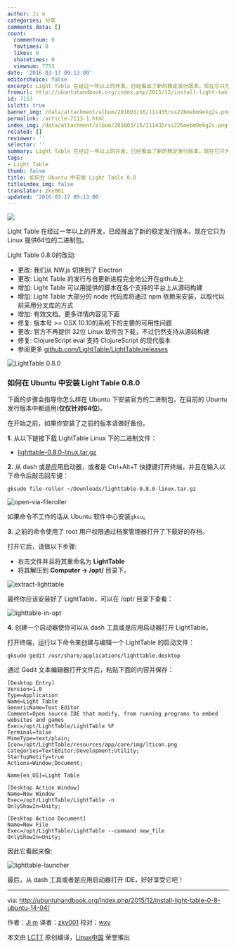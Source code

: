```yaml
---
author: Ji m
categories: 分享
comments_data: []
count:
  commentnum: 0
  favtimes: 0
  likes: 0
  sharetimes: 0
  viewnum: 7753
date: '2016-03-17 09:13:00'
editorchoice: false
excerpt: Light Table 在经过一年以上的开发，已经推出了新的稳定发行版本。现在它只为 Linux 提供64位的二进制包。
fromurl: http://ubuntuhandbook.org/index.php/2015/12/install-light-table-0-8-ubuntu-14-04/
id: 7113
islctt: true
banner_img: /data/attachment/album/201603/16/111435rss226mebm9ekg2s.png
permalink: /article-7113-1.html
index_img: /data/attachment/album/201603/16/111435rss226mebm9ekg2s.png.thumb.jpg
related: []
reviewer: ''
selector: ''
summary: Light Table 在经过一年以上的开发，已经推出了新的稳定发行版本。现在它只为 Linux 提供64位的二进制包。
tags:
- Light Table
thumb: false
title: 如何在 Ubuntu 中安装 Light Table 0.8
titleindex_img: false
translator: zky001
updated: '2016-03-17 09:13:00'
---
```


![](/data/attachment/album/201603/16/111435rss226mebm9ekg2s.png)


Light Table 在经过一年以上的开发，已经推出了新的稳定发行版本。现在它只为 Linux 提供64位的二进制包。


Light Table 0.8.0的改动:


* 更改: 我们从 NW.js 切换到了 Electron
* 更改: Light Table 的发行与自更新进程完全地公开在github上
* 增加: Light Table 可以用提供的脚本在各个支持的平台上从源码构建
* 增加: Light Table 大部分的 node 代码库将通过 npm 依赖来安装，以取代以前采用分叉库的方式
* 增加: 有效文档。更多详情内容见下面
* 修复: 版本号 >= OSX 10.10的系统下的主要的可用性问题
* 更改: 官方不再提供 32位 Linux 软件包下载，不过仍然支持从源码构建
* 修复: ClojureScript eval 支持 ClojureScript 的现代版本
* 参阅更多 [github.com/LightTable/LightTable/releases](https://github.com/LightTable/LightTable/releases)


![LightTable 0.8.0](/data/attachment/album/201603/16/111438cnnpenhnwmmzgw2e.jpg)


### 如何在 Ubuntu 中安装 Light Table 0.8.0


下面的步骤会指导你怎么样在 Ubuntu 下安装官方的二进制包，在目前的 Ubuntu 发行版本中都适用(**仅仅针对64位**)。


在开始之前，如果你安装了之前的版本请做好备份。


**1.** 从以下链接下载 LightTable Linux 下的二进制文件：


* [lighttable-0.8.0-linux.tar.gz](https://github.com/LightTable/LightTable/releases/download/0.8.0/lighttable-0.8.0-linux.tar.gz)


**2.** 从 dash 或是应用启动器，或者是 Ctrl+Alt+T 快捷键打开终端，并且在输入以下命令后敲击回车键：



```
gksudo file-roller ~/Downloads/lighttable-0.8.0-linux.tar.gz

```

![open-via-fileroller](/data/attachment/album/201603/16/111438r27s6saaszhfloha.jpg)


如果命令不工作的话从 Ubuntu 软件中心安装`gksu`。


**3.** 之前的命令使用了 root 用户权限通过档案管理器打开了下载好的存档。


打开它后，请做以下步骤:


* 右击文件并且将其重命名为 **LightTable**
* 将其解压到 **Computer -> /opt/** 目录下。


![extract-lighttable](/data/attachment/album/201603/16/111439vjjh6cjzjj0v1wvb.jpg)


最终你应该安装好了 LightTable，可以在 /opt/ 目录下查看：


![lighttable-in-opt](/data/attachment/album/201603/16/111440bq2114u7qfnln2nx.jpg)


**4.** 创建一个启动器使你可以从 dash 工具或是应用启动器打开 LightTable。


打开终端，运行以下命令来创建与编辑一个 LightTable 的启动文件：



```
gksudo gedit /usr/share/applications/lighttable.desktop

```

通过 Gedit 文本编辑器打开文件后，粘贴下面的内容并保存：



```
[Desktop Entry]
Version=1.0
Type=Application
Name=Light Table
GenericName=Text Editor
Comment=Open source IDE that modify, from running programs to embed websites and games
Exec=/opt/LightTable/LightTable %F
Terminal=false
MimeType=text/plain;
Icon=/opt/LightTable/resources/app/core/img/lticon.png
Categories=TextEditor;Development;Utility;
StartupNotify=true
Actions=Window;Document;

Name[en_US]=Light Table

[Desktop Action Window]
Name=New Window
Exec=/opt/LightTable/LightTable -n
OnlyShowIn=Unity;

[Desktop Action Document]
Name=New File
Exec=/opt/LightTable/LightTable --command new_file
OnlyShowIn=Unity;

```

因此它看起来像:


![lighttable-launcher](/data/attachment/album/201603/16/111442vc9flhimzuklueyk.jpg)


最后，从 dash 工具或者是应用启动器打开 IDE，好好享受它吧！




---


via: <http://ubuntuhandbook.org/index.php/2015/12/install-light-table-0-8-ubuntu-14-04/>


作者：[Ji m](http://ubuntuhandbook.org/index.php/about/) 译者：[zky001](https://github.com/zky001) 校对：[wxy](https://github.com/wxy)


本文由 [LCTT](https://github.com/LCTT/TranslateProject) 原创编译，[Linux中国](https://linux.cn/) 荣誉推出